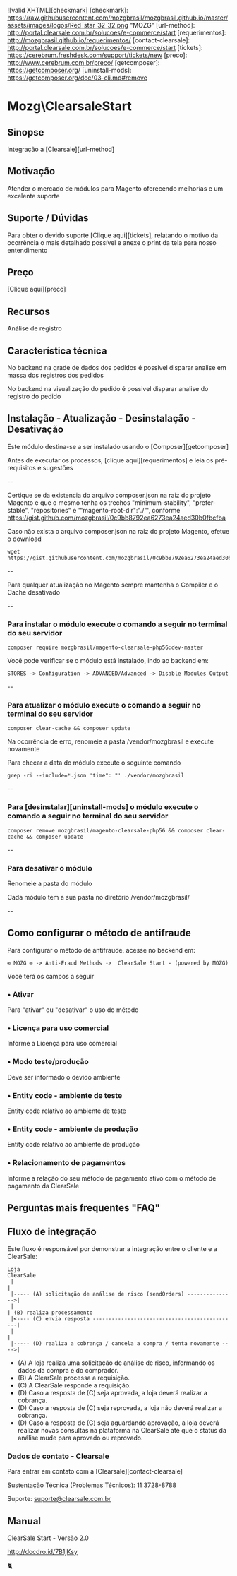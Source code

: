 ![valid XHTML][checkmark]
[checkmark]: https://raw.githubusercontent.com/mozgbrasil/mozgbrasil.github.io/master/assets/images/logos/Red_star_32_32.png "MOZG"
[url-method]: http://portal.clearsale.com.br/solucoes/e-commerce/start
[requerimentos]: http://mozgbrasil.github.io/requerimentos/
[contact-clearsale]: http://portal.clearsale.com.br/solucoes/e-commerce/start
[tickets]: https://cerebrum.freshdesk.com/support/tickets/new
[preco]: http://www.cerebrum.com.br/preco/
[getcomposer]: https://getcomposer.org/
[uninstall-mods]: https://getcomposer.org/doc/03-cli.md#remove

# Mozg\ClearsaleStart

## Sinopse

Integração a [Clearsale][url-method]

## Motivação

Atender o mercado de módulos para Magento oferecendo melhorias e um excelente suporte

## Suporte / Dúvidas

Para obter o devido suporte [Clique aqui][tickets], relatando o motivo da ocorrência o mais detalhado possível e anexe o print da tela para nosso entendimento

## Preço

[Clique aqui][preco]

## Recursos

Análise de registro

## Característica técnica

No backend na grade de dados dos pedidos é possivel disparar analise em massa dos registros dos pedidos

No backend na visualização do pedido é possivel disparar analise do registro do pedido

## Instalação - Atualização - Desinstalação - Desativação

Este módulo destina-se a ser instalado usando o [Composer][getcomposer]

Antes de executar os processos, [clique aqui][requerimentos] e leia os pré-requisitos e sugestões

--

Certique se da existencia do arquivo composer.json na raiz do projeto Magento e que o mesmo tenha os trechos "minimum-stability", "prefer-stable", "repositories" e '"magento-root-dir":"./"', conforme https://gist.github.com/mozgbrasil/0c9bb8792ea6273ea24aed30b0fbcfba

Caso não exista o arquivo composer.json na raiz do projeto Magento, efetue o download

	wget https://gist.githubusercontent.com/mozgbrasil/0c9bb8792ea6273ea24aed30b0fbcfba/raw/9b514bc896171b6d75833b6f165065356f62ca59/composer.json

--

Para qualquer atualização no Magento sempre mantenha o Compiler e o Cache desativado

--

### Para instalar o módulo execute o comando a seguir no terminal do seu servidor

	composer require mozgbrasil/magento-clearsale-php56:dev-master

Você pode verificar se o módulo está instalado, indo ao backend em:

	STORES -> Configuration -> ADVANCED/Advanced -> Disable Modules Output

--

### Para atualizar o módulo execute o comando a seguir no terminal do seu servidor

	composer clear-cache && composer update

Na ocorrência de erro, renomeie a pasta /vendor/mozgbrasil e execute novamente

Para checar a data do módulo execute o seguinte comando

	grep -ri --include=*.json 'time": "' ./vendor/mozgbrasil

--

### Para [desinstalar][uninstall-mods] o módulo execute o comando a seguir no terminal do seu servidor

	composer remove mozgbrasil/magento-clearsale-php56 && composer clear-cache && composer update

--

### Para desativar o módulo

Renomeie a pasta do módulo

Cada módulo tem a sua pasta no diretório /vendor/mozgbrasil/

--

## Como configurar o método de antifraude

Para configurar o método de antifraude, acesse no backend em:

	∞ MOZG ∞ -> Anti-Fraud Methods ->  ClearSale Start - (powered by MOZG)

Você terá os campos a seguir

### • **Ativar**

Para "ativar" ou "desativar" o uso do método

### • **Licença para uso comercial**

Informe a Licença para uso comercial

### • **Modo teste/produção**

Deve ser informado o devido ambiente

### • **Entity code - ambiente de teste**

Entity code relativo ao ambiente de teste

### • **Entity code - ambiente de produção**

Entity code relativo ao ambiente de produção

### • **Relacionamento de pagamentos**

Informe a relação do seu método de pagamento ativo com o método de pagamento da ClearSale

## Perguntas mais frequentes "FAQ"

## Fluxo de integração

Este fluxo é responsável por demonstrar a integração entre o cliente e a ClearSale:

    Loja                                                                 ClearSale
     |                                                                       |
     |----- (A) solicitação de análise de risco (sendOrders) --------------->|
     |                                                                       | (B) realiza processamento
     |<---- (C) envia resposta ----------------------------------------------|
     |                                                                       |
     |----- (D) realiza a cobrança / cancela a compra / tenta novamente ---->|

* (A) A loja realiza uma solicitação de análise de risco, informando os dados da compra e do comprador.
* (B) A ClearSale processa a requisição.
* (C) A ClearSale responde a requisição.
* (D) Caso a resposta de (C) seja aprovada, a loja deverá realizar a cobrança.
* (D) Caso a resposta de (C) seja reprovada, a loja não deverá realizar a cobrança.
* (D) Caso a resposta de (C) seja aguardando aprovação, a loja deverá realizar novas consultas na plataforma na
ClearSale até que o status da análise mude para aprovado ou reprovado.

### Dados de contato - Clearsale

Para entrar em contato com a [Clearsale][contact-clearsale]

Sustentação Técnica (Problemas Técnicos): 11 3728-8788

Suporte: suporte@clearsale.com.br

## Manual

ClearSale Start - Versão 2.0

http://docdro.id/7B1jKsy

:cat2:
